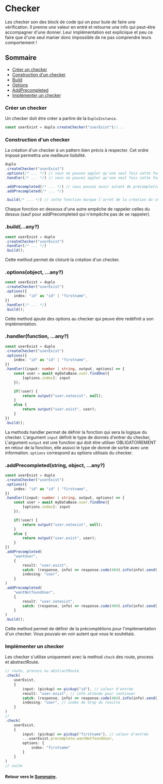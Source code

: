 # Checker
Les checker son des block de code qui on pour bute de faire une vérification. Il prenne une valeur en entré et retourne une info qui peut-étre accompagner d'une donner. Leur implémentation est explicique et peu ce faire que d'une seul manier donc impossible de ne pas comprendre leurs comportement !

## Sommaire
- [Créer un checker](#créer-un-checker)
- [Construction d'un checker](#construction-dun-checker)
- [Build](#buildany)
- [Options](#optionsobject-any)
- [AddPrecompleted](#addprecompletedstring-object-any)
- [Implémenter un checker](#implémenter-un-checker)

### Créer un checker
Un checker doit étre créer a partire de la `DuploInstance`.

```ts
const userExist = duplo.createChecker("userExist")//...
```
### Construction d'un checker

La création d'un checker à un pattern bien précis à respecter. Cet ordre imposé permettra une meilleure lisibilité.

```ts
duplo
.createChecker("userExist")
.options(/* ... */) // vous ne pouvez appler qu'une seul fois cette focntion
.handler(/* ... */) // vous ne pouvez appler qu'une seul fois cette focntion

.addPrecompleted(/* ... */) // vous pouvez avoir autant de précompletion que vous souhaitez
.addPrecompleted(/* ... */)

.build(/* ... */) // cette fonction marque l'arrét de la création du checker
```

Chaque fonction en dessous d'une autre empêche de rappeler celles du dessus (sauf pour addPrecompleted qui n'empêche pas de se rappeler).

### .build(...any?)

```ts
const userExist = duplo
.createChecker("userExist")
.handler(/* ... */)
.build();
```

Cette method permet de cloturé la création d'un checker. 

### .options(object, ...any?)

```ts
const userExist = duplo
.createChecker("userExist")
.options({
    index: "id" as "id" | "firstname",
})
.handler(/* ... */)
.build();
```

Cette method ajoute des options au checker qui peuve étre redéfinit a son implémentation.

### .handler(function, ...any?)

```ts
const userExist = duplo
.createChecker("userExist")
.options({
    index: "id" as "id" | "firstname",
})
.handler((input: number | string, output, options) => {
    const user = await myDataBase.user.findOne({
        [options.index]: input
    });

    if(!user) {
        return output("user.notexist", null);
    }
    else {
        return output("user.exist", user);
    }
})
.build();
```

La methods handler permet de définir la fonction qui sera la logique du checker. L'argument `input` définit le type de donnés d'entrer du checker, L'argument `output` est une function qui doit étre utiliser OBLIGATOIREMENT en retour de la fonction, elle associ le type de donné de sortie avec une information. `options` correspond au options utilisais du checker.

### .addPrecompleted(string, object, ...any?)

```ts
const userExist = duplo
.createChecker("userExist")
.options({
    index: "id" as "id" | "firstname",
})
.handler((input: number | string, output, options) => {
    const user = await myDataBase.user.findOne({
        [options.index]: input
    });

    if(!user) {
        return output("user.notexist", null);
    }
    else {
        return output("user.exist", user);
    }
})
.addPrecompleted( 
    "wantUser",
    {
        result: "user.exist",
        catch: (response, info) => response.code(404).info(info).send(),
        indexing: "user",
    }
)
.addPrecompleted( 
    "wantNotfoundUser",
    {
        result: "user.notexist",
        catch: (response, info) => response.code(409).info(info).send(),
    }
)
.build();
```

Cette method permet de définir de la précomplétions pour l'implémentation d'un checker. Vous pouvais en voir autent que vous le souhétais.

### Implémenter un checker
Les checker s'utilise uniquement avec la method `check` des route, process et abstractRoute.

```ts
// route, process ou abstractRoute
.check(
    userExist,
    {
        input: (pickup) => pickup("id"), // valeur d'entrée
        result: "user.exist", // info attendu pour continuer
        catch: (response, info) => response.code(404).info(info).send(), // action effectuer si l'info n'est pas c'elle attendu
        indexing: "user", // index de drop du resulta
    }
)
//
.check(
    userExist,
    {
        input: (pickup) => pickup("firstname"), // valeur d'entrée
        ...userExist.precomplete.wantNotfoundUser,
        options: {
            index: "firstname"
        }
    }
)
// suite
```

#### Retour vers le [Sommaire](#sommaire).